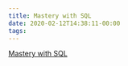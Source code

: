 ```yaml
---
title: Mastery with SQL
date: 2020-02-12T14:38:11-00:00
tags:
---
```


[Mastery with SQL](https://www.masterywithsql.com/)
